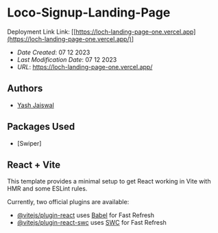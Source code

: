 # Loco-Signup-Landing-Page

Deployment Link Link: [[https://loch-landing-page-one.vercel.app](https://loch-landing-page-one.vercel.app/)]

- _Date Created_: 07 12 2023
- _Last Modification Date_: 07 12 2023
- _URL_: <https://loch-landing-page-one.vercel.app/>

## Authors

- [Yash Jaiswal](yashjaiswalofficial@gmail.com)

## Packages Used

- [Swiper]

## React + Vite

This template provides a minimal setup to get React working in Vite with HMR and some ESLint rules.

Currently, two official plugins are available:

- [@vitejs/plugin-react](https://github.com/vitejs/vite-plugin-react/blob/main/packages/plugin-react/README.md) uses [Babel](https://babeljs.io/) for Fast Refresh
- [@vitejs/plugin-react-swc](https://github.com/vitejs/vite-plugin-react-swc) uses [SWC](https://swc.rs/) for Fast Refresh
